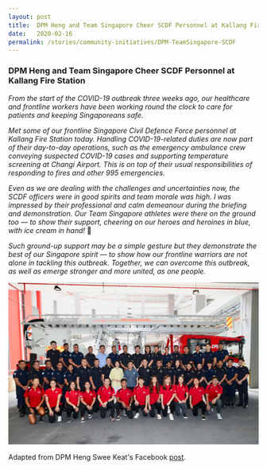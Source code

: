 ```yaml
---
layout: post
title:  DPM Heng and Team Singapore Cheer SCDF Personnel at Kallang Fire Station
date:   2020-02-16
permalink: /stories/community-initiatives/DPM-TeamSingapore-SCDF
---
```


### DPM Heng and Team Singapore Cheer SCDF Personnel at Kallang Fire Station

_From the start of the COVID-19 outbreak three weeks ago, our healthcare and frontline workers have been working round the clock to care for patients and keeping Singaporeans safe._

_Met some of our frontline Singapore Civil Defence Force personnel at Kallang Fire Station today. Handling COVID-19-related duties are now part of their day-to-day operations, such as the emergency ambulance crew conveying suspected COVID-19 cases and supporting temperature screening at Changi Airport. This is on top of their usual responsibilities of responding to fires and other 995 emergencies._

_Even as we are dealing with the challenges and uncertainties now, the SCDF officers were in good spirits and team morale was high. I was impressed by their professional and calm demeanour during the briefing and demonstration. Our Team Singapore athletes were there on the ground too — to show their support, cheering on our heroes and heroines in blue, with ice cream in hand!_ 🍦

_Such ground-up support may be a simple gesture but they demonstrate the best of our Singapore spirit — to show how our frontline warriors are not alone in tackling this outbreak. Together, we can overcome this outbreak, as well as emerge stronger and more united, as one people._

![DPM, Team Singapore and SCDF Personnel](/images/stories/DPM.jpg)

Adapted from DPM Heng Swee Keat's Facebook [post](https://www.facebook.com/hengsweekeat/posts/2809957362376104).
